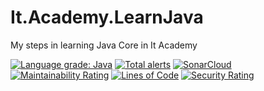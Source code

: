 # It.Academy.LearnJava
My steps in learning Java Core in It Academy

<a href="https://lgtm.com/projects/g/JustShooter/It.Academy.LearnJava/context:java"><img alt="Language grade: Java" src="https://img.shields.io/lgtm/grade/java/g/JustShooter/It.Academy.LearnJava.svg?logo=lgtm&logoWidth=18"/></a>
<a href="https://lgtm.com/projects/g/JustShooter/It.Academy.LearnJava/alerts/"><img alt="Total alerts" src="https://img.shields.io/lgtm/alerts/g/JustShooter/It.Academy.LearnJava.svg?logo=lgtm&logoWidth=18"/></a>
[![SonarCloud](https://sonarcloud.io/images/project_badges/sonarcloud-white.svg)](https://sonarcloud.io/summary/new_code?id=JustShooter_It.Academy.LearnJava)
[![Maintainability Rating](https://sonarcloud.io/api/project_badges/measure?project=JustShooter_It.Academy.LearnJava&metric=sqale_rating)](https://sonarcloud.io/summary/new_code?id=JustShooter_It.Academy.LearnJava)
[![Lines of Code](https://sonarcloud.io/api/project_badges/measure?project=JustShooter_It.Academy.LearnJava&metric=ncloc)](https://sonarcloud.io/summary/new_code?id=JustShooter_It.Academy.LearnJava)
[![Security Rating](https://sonarcloud.io/api/project_badges/measure?project=JustShooter_It.Academy.LearnJava&metric=security_rating)](https://sonarcloud.io/summary/new_code?id=JustShooter_It.Academy.LearnJava)
